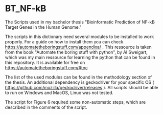 # BT_NF-kB
The Scripts used in my bachelor thesis "Bioinformatic Prediction of NF-kB Target Genes in the Human Genome."

The scripts in this dictionary need several modules to be installed to work properly. For a guide on how to install them you can check https://automatetheboringstuff.com/appendixa/ . This ressource is taken from the book "Automate the boring stuff with python", by Al Sweigart, which was my main ressource for learning the python that can be found in this repository. It is available for free on https://automatetheboringstuff.com/#toc

The list of the used modules can be found in the methodology section of the thesis.
An additional dependency is geckodriver for your specific OS ( https://github.com/mozilla/geckodriver/releases ). All scripts should be able to run on Windows and MacOS, Linux was not tested.

The script for Figure 6 required some non-automatic steps, which are described in the comments of the script.

